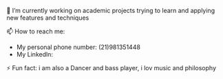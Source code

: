  🔭 I’m currently working on academic projects trying to learn and applying new features and techniques
 
 📫 How to reach me: 
<ul>
<li>My personal phone number: (21)981351448</li>
<li>My Linkedln: </li>
</ul>

⚡  Fun fact: i am also a Dancer and bass player,
    i lov music and philosophy

